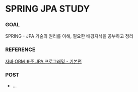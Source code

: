 # SPRING JPA STUDY
### GOAL
SPRING - JPA 기술의 원리를 이해, 필요한 배경지식을 공부하고 정리

### REFERENCE
[자바 ORM 표준 JPA 프로그래밍 - 기본편](https://www.inflearn.com/course/ORM-JPA-Basic)

### POST
 - ...
